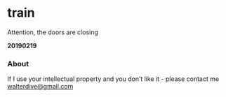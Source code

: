 # train

Attention, the doors are closing 

**20190219**

### About
If I use your intellectual property and you don’t like it - please contact me
<walterdive@gmail.com>
